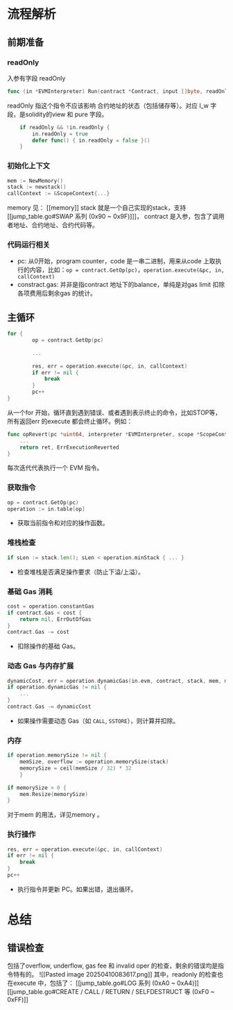 # 流程解析
## 前期准备
### readOnly
入参有字段 readOnly
```go
func (in *EVMInterpreter) Run(contract *Contract, input []byte, readOnly bool) (ret []byte, err error)
```
readOnly 指这个指令不应该影响 合约地址的状态（包括储存等）。对应 I_w 字段，是solidity的view 和 pure 字段。

```go
    if readOnly && !in.readOnly {
        in.readOnly = true
        defer func() { in.readOnly = false }()
    }
```


### 初始化上下文
```go
mem := NewMemory()
stack := newstack()
callContext := &ScopeContext{...}
```
memory 见： [[memory]]
stack 就是一个自己实现的stack，支持[[jump_table.go#SWAP 系列 (0x90 ~ 0x9F)]]]，
contract 是入参，包含了调用者地址、合约地址、合约代码等。

### 代码运行相关
- pc: 从0开始，program counter，code 是一串二进制，用来从code 上取执行的内容，比如：`op = contract.GetOp(pc)`，`operation.execute(&pc, in, callContext)` 
- constract.gas: 并非是指contract 地址下的balance，单纯是对gas limit 扣除各项费用后剩余gas 的统计。

## 主循环
```go
for {
        op = contract.GetOp(pc)
        
        ... 
        
        res, err = operation.execute(&pc, in, callContext)
        if err != nil {
            break
        }
        pc++
}
```

从一个for 开始，循环直到遇到错误、或者遇到表示终止的命令，比如STOP等，所有返回err 的execute 都会终止循环。例如：
```go
func opRevert(pc *uint64, interpreter *EVMInterpreter, scope *ScopeContext) ([]byte, error) {
	...
	return ret, ErrExecutionReverted
}
```


每次迭代代表执行一个 EVM 指令。

### 获取指令

```go
op = contract.GetOp(pc)
operation := in.table[op]
```

- 获取当前指令和对应的操作函数。

### 堆栈检查
```go
if sLen := stack.len(); sLen < operation.minStack { ... }
```

- 检查堆栈是否满足操作要求（防止下溢/上溢）。

### 基础 Gas 消耗

```go
cost = operation.constantGas
if contract.Gas < cost {
	return nil, ErrOutOfGas
}
contract.Gas -= cost
```

- 扣除操作的基础 Gas。

### 动态 Gas 与内存扩展

```go
dynamicCost, err = operation.dynamicGas(in.evm, contract, stack, mem, memorySize)
if operation.dynamicGas != nil {
	...
}
contract.Gas -= dynamicCost
```

- 如果操作需要动态 Gas（如 `CALL`, `SSTORE`），则计算并扣除。

### 内存
```go
if operation.memorySize != nil {
    memSize, overflow := operation.memorySize(stack)
    memorySize = ceil(memSize / 32) * 32
    }
    
if memorySize > 0 {
	mem.Resize(memorySize)
}
```
对于mem 的用法，详见memory 。

### 执行操作

```go
res, err = operation.execute(&pc, in, callContext)
if err != nil {
	break
}
pc++
```

- 执行指令并更新 PC。如果出错，退出循环。


# 总结
## 错误检查

包括了overflow, underflow, gas fee 和 invalid oper 的检查，剩余的错误均是指令特有的。
![[Pasted image 20250410083617.png]]
其中，readonly 的检查也在execute 中，包括了：
[[jump_table.go#LOG 系列 (0xA0 ~ 0xA4)]] [[jump_table.go#CREATE / CALL / RETURN / SELFDESTRUCT 等 (0xF0 ~ 0xFF)]]

